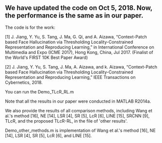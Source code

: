 ## We have updated the code on Oct 5, 2018. Now, the performance is the same as in our paper.

The code is for the work:

[1] J. Jiang, Y. Yu, S. Tang, J. Ma, G. Qi, and A. Aizawa, “Context-Patch based Face Hallucination via Thresholding Locality-Constrained Representation and Reproducing Learning,” in International Conference on Multimedia and Expo (ICME 2017), Hong Kong, China, Jul 2017. (Finalist of the World's FIRST 10K Best Paper Award) 

[2] J. Jiang, Y. Yu, S. Tang, J. Ma, A. Aizawa, and k. Aizawa, “Context-Patch based Face Hallucination via Thresholding Locality-Constrained Representation and Reproducing Learning,” IEEE Transactions on Cybernetics, 2018.

You can run the Demo_TLcR_RL.m


Note that all the results in our paper were conducted in MATLAB R2014a.


We also provide the results of all comparison methods, including Wang et al.'s method [16], NE [14], LSR [4], SR [5], LcR [6], LINE [15], SRCNN [9], TLcR, and the proposed TLcR-RL, in the file of 'other results'.

Demo_other_methods.m is implementation of Wang et al.'s method [16], NE [14], LSR [4], SR [5], LcR [6], and LINE [15].
